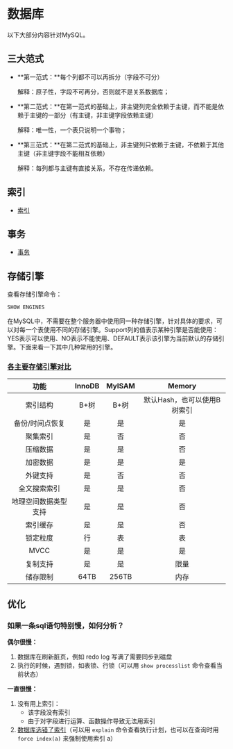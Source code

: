 # 数据库

以下大部分内容针对MySQL。

## 三大范式

* **第一范式：**每个列都不可以再拆分（字段不可分）

  解释：原子性，字段不可再分，否则就不是关系数据库；

* **第二范式：**在第一范式的基础上，非主键列完全依赖于主键，而不能是依赖于主键的一部分（有主键，非主键字段依赖主键）

  解释：唯一性，一个表只说明一个事物；

* **第三范式：**在第二范式的基础上，非主键列只依赖于主键，不依赖于其他主键（非主键字段不能相互依赖）

  解释：每列都与主键有直接关系，不存在传递依赖。



## 索引

* [索引](数据库/索引/)



## 事务

* [事务](数据库/事务/)



## 存储引擎

查看存储引擎命令：

```mysql
SHOW ENGINES
```

在MySQL中，不需要在整个服务器中使用同一种存储引擎，针对具体的要求，可以对每一个表使用不同的存储引擎。Support列的值表示某种引擎是否能使用：YES表示可以使用、NO表示不能使用、DEFAULT表示该引擎为当前默认的存储引擎。下面来看一下其中几种常用的引擎。

### [各主要存储引擎对比](https://www.cnblogs.com/pengpengdeyuan/p/15001739.html)

|         功能         | InnoDB | MyISAM |           Memory            |
| :------------------: | :----: | :----: | :-------------------------: |
|       索引结构       |  B+树  |  B+树  | 默认Hash，也可以使用B树索引 |
|   备份/时间点恢复    |   是   |   是   |             是              |
|       聚集索引       |   是   |   否   |             否              |
|       压缩数据       |   是   |   是   |             否              |
|       加密数据       |   是   |   是   |             是              |
|       外键支持       |   是   |   否   |             否              |
|     全文搜索索引     |   是   |   是   |             否              |
| 地理空间数据类型支持 |   是   |   是   |             否              |
|       索引缓存       |   是   |   是   |             否              |
|       锁定粒度       |   行   |   表   |             表              |
|         MVCC         |   是   |   是   |             是              |
|       复制支持       |   是   |   是   |            限量             |
|       储存限制       |  64TB  | 256TB  |            内存             |



## 优化

### 如果一条sql语句特别慢，如何分析？

**偶尔很慢：**

1. 数据库在刷新脏页，例如 redo log 写满了需要同步到磁盘
2. 执行的时候，遇到锁，如表锁、行锁（可以用 `show processlist` 命令查看当前状态）

**一直很慢：**

1. 没有用上索引：
   * 该字段没有索引
   * 由于对字段进行运算、函数操作导致无法用索引
2. [数据库选错了索引](https://www.cnblogs.com/kubidemanong/p/10734045.html)（可以用 `explain` 命令查看执行计划，也可以在查询时用 `force index(a)` 来强制使用索引 a）

